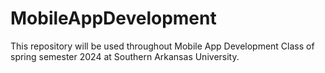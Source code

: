 # MobileAppDevelopment
This repository will be used throughout Mobile App Development Class of spring semester 2024 at Southern Arkansas University.
